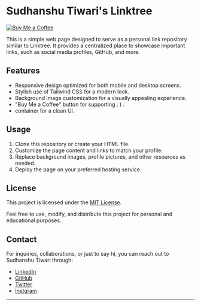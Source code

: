 # Sudhanshu Tiwari's Linktree

[![Buy Me a Coffee](https://img.shields.io/badge/Buy%20Me%20a%20Coffee-Donate-yellow.svg)](https://paypal.me/sudhanshutiwari26?country.x=IN&locale.x=en_GB)

This is a simple web page designed to serve as a personal link repository similar to Linktree. 
It provides a centralized place to showcase important links, such as social media profiles, GitHub, and more.

## Features

- Responsive design optimized for both mobile and desktop screens.
- Stylish use of Tailwind CSS for a modern look.
- Background image customization for a visually appealing experience.
- "Buy Me a Coffee" button for supporting : ) .
- container for a clean UI.


## Usage

1. Clone this repository or create your HTML file.
2. Customize the page content and links to match your profile.
3. Replace background images, profile pictures, and other resources as needed.
5. Deploy the page on your preferred hosting service.

## License

This project is licensed under the [MIT License](LICENSE).

Feel free to use, modify, and distribute this project for personal and educational purposes.

## Contact

For inquiries, collaborations, or just to say hi, you can reach out to Sudhanshu Tiwari through:

- [LinkedIn](https://www.linkedin.com/in/tiwari-sudhanshu/)
- [GitHub](https://github.com/sudhanshutiwari264)
- [Twitter](https://twitter.com/Pythontiwari)
- [Instgram](https://www.instagram.com/tiwariji264)

---
